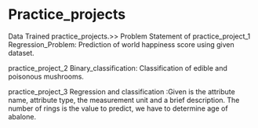 # Practice_projects
Data Trained practice_projects.>>
Problem Statement of practice_project_1
Regression_Problem: Prediction of world happiness score using given dataset.





practice_project_2
Binary_classification: Classification of edible and poisonous mushrooms.



practice_project_3
Regression and classification :Given is the attribute name, attribute type, the measurement unit and a brief description. The number of rings is the value to predict, we have to determine age of abalone.
